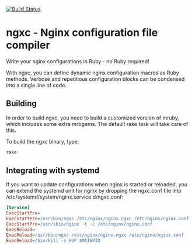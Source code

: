 [![Build Status](https://travis-ci.org/mtgrosser/ngxc.svg?branch=master)](https://travis-ci.org/mtgrosser/ngxc)

# ngxc - Nginx configuration file compiler

Write your nginx configurations in Ruby - no Ruby required!

With ngxc, you can define dynamic nginx configuration macros as Ruby methods.
Verbose and repetitious configuration blocks can be condensed into a single line of code.

## Building

In order to build ngxc, you need to build a customized version of mruby,
which includes some extra mrbgems. The default rake task will take care
of this.

To build the ngxc binary, type:

```bash
rake
```

## Integrating with systemd

If you want to update configurations when nginx is started or reloaded,
you can extend the systemd unit for nginx by dropping the ngxc.conf file
into /etc/systemd/system/nginx.service.d/ngxc.conf:

```ini
[Service]
ExecStartPre=
ExecStartPre=/usr/bin/ngxc /etc/nginx/nginx.ngxc /etc/nginx/nginx.conf
ExecStartPre=/usr/sbin/nginx -t -c /etc/nginx/nginx.conf
ExecReload=
ExecReload=/usr/bin/ngxc /etc/nginx/nginx.ngxc /etc/nginx/nginx.conf
ExecReload=/bin/kill -s HUP $MAINPID
```
